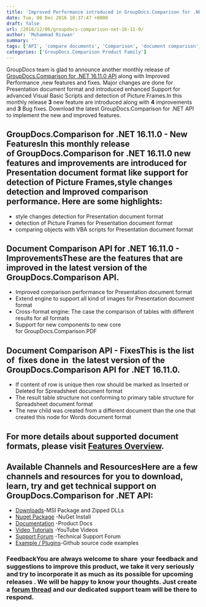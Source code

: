 ```yaml
---
title: 'Improved Performance introduced in GroupDocs.Comparison for .NET API v16.11.0'
date: Tue, 06 Dec 2016 18:37:47 +0000
draft: false
url: /2016/12/06/groupdocs-comparison-net-16-11-0/
author: 'Muhammad Rizwan'
summary: ''
tags: ['API', 'compare documents', 'Comparison', 'document comparison', 'GroupDocs', 'GroupDocs API', 'Improved', 'PDF', 'Performance', 'Spreadsheet', 'Words']
categories: ['GroupDocs.Comparison Product Family']
---
```


[](http://groupdocs.com/dot-net/document-comparison-library)

GroupDocs team is glad to announce another monthly release of [GroupDocs.Comparison for .NET 16.11.0 API](http://www.groupdocs.com/products/comparison/net "Document Comparison API ") along with Improved Performance ,new features and fixes. Major changes are done for Presentation document format and introduced enhanced Support for advanced Visual Basic Scripts and detection of Picture Frames.In this monthly release **3** new feature are introduced along with **4** improvements and **3** Bug fixes. Download the latest GroupDocs.Comparison for .NET API to implement the new and improved features.

## GroupDocs.Comparison for .NET 16.11.0 - New FeaturesIn this monthly release of **GroupDocs.Comparison for .NET 16.11.0** new features and improvements are introduced for Presentation document format like support for detection of Picture Frames,style changes detection and Improved comparison performance. Here are some highlights:

*   style changes detection for Presentation document format
*   detection of Picture Frames for Presentation document format
*   comparing objects with VBA scripts for Presentation document format

## Document Comparison API for .NET 16.11.0 - ImprovementsThese are the features that are improved in the latest version of the **GroupDocs.Comparison API**.

*   Improved comparison performance for Presentation document format
*   Extend engine to support all kind of images for Presentation document format
*   Cross-format engine: The case the comparison of tables with different results for all formats
*   Support for new components to new core for GroupDocs.Comparison.PDF

## Document Comparison API - FixesThis is the list of  fixes done in  the latest version of the **GroupDocs.Comparison API for .NET 16.11.0.**

*   If content of row is unique then row should be marked as Inserted or Deleted for Spreadsheet document format
*   The result table structure not conforming to primary table structure for Spreadsheet document format
*   The new child was created from a different document than the one that created this node for Words document format

## For more details about supported document formats, please visit [Features Overview](http://groupdocs.com/docs/display/comparisonnet/Features+Overview).

## Available Channels and ResourcesHere are a few channels and resources for you to download, learn, try and get technical support on **GroupDocs.Comparison for .NET API**:

*   [Downloads](http://downloads.groupdocs.com/comparison/net "Dwonloads;")\-MSI Package and Zipped DLLs
*   [Nuget Package](https://www.nuget.org/packages/groupdocs-comparison-dotnet/ "GroupDocs.Comparison for .NET NuGet") -NuGet Install
*   [Documentation](http://groupdocs.com/docs/display/comparisonnet/Home "Product Documentation") -Product Docs
*   [Video Tutorials](https://www.youtube.com/playlist?list=PLp-A5JSk_O76uvyS_WPOZm28eG-KRKiYy "GroupDocs.Comparison for .NET Videos") -YouTube Videos
*   [Support Forum](http://www.groupdocs.com/Community/forums/groupdocs.comparison-product-family/9/showforum.aspx "GroupDocs.Comparison for .NET Forum") -Technical Support Forum
*   [Example / Plugins](https://github.com/groupdocs-comparison/GroupDocs.Comparison-for-.NET "GroupDocs.Comparison for .NET Github")\-Github source code examples

### FeedbackYou are always welcome to share  your feedback and suggestions to improve this product, we take it very seriously and try to incorporate it as much as its possible for upcoming releases . We will be happy to know your thoughts. Just create a [forum thread](http://www.groupdocs.com/Community/forums/groupdocs.comparison-product-family/9/showforum.aspx) and our dedicated support team will be there to respond.





